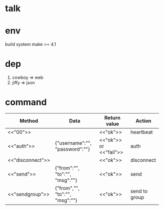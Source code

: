 # talk

# env
build system
make >= 4.1

# dep
1. cowboy => web
2. jiffy => json

# command

| Method | Data | Return value | Action |
| ------| ------ | ------ | ------ |
| <<"00">> | | <<"ok">> | heartbeat | 
| <<"auth">> | {"username":"", "password":""} | <<"ok">> or <<"fail">> | auth |
| <<"disconnect">> | | <<"ok">> | disconnect |
| <<"send">> | {"from":"", "to":"", "msg":""} | <<"ok">> | send |
| <<"sendgroup">> | {"from","", "to":"", "msg":""} | <<"ok">> | send to group |
